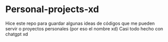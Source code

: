 # Personal-projects-xd
Hice este repo para guardar algunas ideas de códigos que me pueden servir o proyectos personales (por eso el nombre xd)
Casi todo hecho con chatgpt xd
